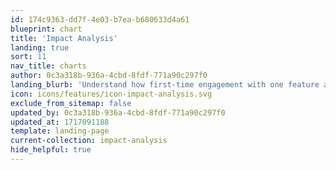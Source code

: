 ```yaml
---
id: 174c9363-dd7f-4e03-b7ea-b680633d4a61
blueprint: chart
title: 'Impact Analysis'
landing: true
sort: 11
nav_title: charts
author: 0c3a318b-936a-4cbd-8fdf-771a90c297f0
landing_blurb: 'Understand how first-time engagement with one feature affects the rate of another behavior'
icon: icons/features/icon-impact-analysis.svg
exclude_from_sitemap: false
updated_by: 0c3a318b-936a-4cbd-8fdf-771a90c297f0
updated_at: 1717091188
template: landing-page
current-collection: impact-analysis
hide_helpful: true
---
```


